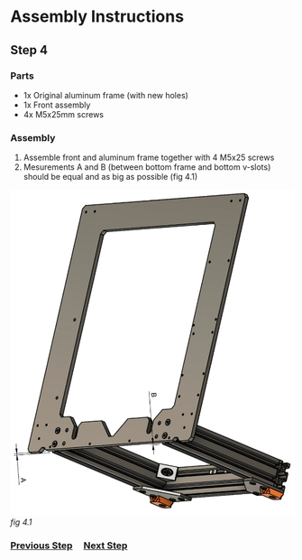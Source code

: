# Assembly Instructions

## Step 4

### Parts

* 1x Original aluminum frame (with new holes)
* 1x Front assembly
* 4x M5x25mm screws

### Assembly

1.  Assemble front and aluminum frame together with 4 M5x25 screws
1.  Mesurements A and B (between bottom frame and bottom v-slots) should be equal and as big as possible (fig 4.1)

![](img/fig4.1.png)\
*fig 4.1*

### [Previous Step](step03.md) &nbsp;&nbsp;&nbsp; [Next Step](step05.md)